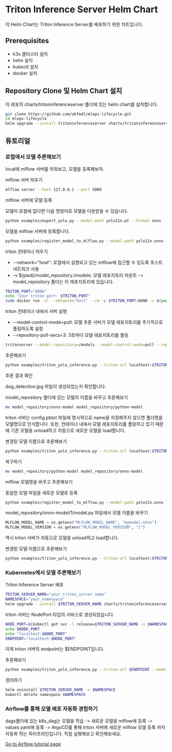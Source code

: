 # Triton Inference Server Helm Chart
이 Helm Chart는 Triton Inference Server를 배포하기 위한 차트입니다.

## Prerequisites
- k3s 클러스터 설치
- helm 설치
- kubectl 설치
- docker 설치

## Repository Clone 및 Helm Chart 설치
이 레포의 charts/tritoninferenceserver 폴더에 있는 helm chart를 설치합니다.

```bash
git clone https://github.com/akfmdl/mlops-lifecycle.git
cd mlops-lifecycle
helm upgrade --install tritoninferenceserver charts/tritoninferenceserver --namespace mlops-platform --create-namespace
```

## 튜토리얼

### 로컬에서 모델 추론해보기

local에 mlflow 서버를 띄워보고, 모델을 등록해보자.

mlflow 서버 띄우기

```bash
mlflow server --host 127.0.0.1 --port 5000
```

mlflow 서버에 모델 등록

모델이 로컬에 없다면 다음 명령어로 모델을 다운받을 수 있습니다.

```bash
python examples/export_yolo.py --model-path yolo11n.pt --format onnx
```

모델을 mlflow 서버에 등록합니다.

```bash
python examples/register_model_to_mlflow.py --model-path yolo11n.onnx --model-name yolo11n-onnx
```

triton 컨테이너 띄우기

* --network="host": 로컬에서 실행되고 있는 mlflow에 접근할 수 있도록 호스트 네트워크 사용   
* -v $(pwd)/model_repository:/models: 모델 레포지토리 마운트 -> model_repository 폴더는 이 레포지토리에 있습니다.

```bash
TRITON_PORT="8000"
echo "your triton port: $TRITON_PORT"
sudo docker run -it --network="host" --rm -p $TRITON_PORT:8000 -v $(pwd)/model_repository:/models goranidocker/tritonserver:python-v1
```

triton 컨테이너 내에서 서버 실행

* --model-control-mode=poll: 모델 추론 서버가 모델 레포지토리를 주기적으로 폴링하도록 설정
* --repository-poll-secs=3: 3초마다 모델 레포지토리를 폴링

```bash
tritonserver --model-repository=/models --model-control-mode=poll --repository-poll-secs=3
```

추론해보기

```bash
python examples/triton_yolo_inference.py --triton-url localhost:$TRITON_PORT --model-name onnx-model --image-path examples/dog.jpg
```

추론 결과 확인

dog_detection.jpg 파일이 생성되었는지 확인합니다.


model_repository 폴더에 있는 모델의 이름을 바꾸고 추론해보기

```bash
mv model_repository/onnx-model model_repository/python-model
```

triton 서버는 config.pbtxt 파일에 명시적으로 name을 지정해주지 않으면 폴더명을 모델명으로 인식합니다. 또한, 컨테이너 내에서 모델 레포지토리를 폴링하고 있기 때문에 기존 모델을 unload하고 자동으로 새로운 모델을 load합니다.

변경된 모델 이름으로 추론해보기

```bash
python examples/triton_yolo_inference.py --triton-url localhost:$TRITON_PORT --model-name python-model --image-path examples/dog.jpg
```

복구하기

```bash
mv model_repository/python-model model_repository/onnx-model
```

mlflow 모델명을 바꾸고 추론해보기

동일한 모델 파일을 새로운 모델로 등록

```bash
python examples/register_model_to_mlflow.py --model-path yolo11n.onnx --model-name mymodel-onnx
```

model_repository/onnx-model/1/model.py 파일에서 모델 이름을 바꾸기

```python
MLFLOW_MODEL_NAME = os.getenv("MLFLOW_MODEL_NAME", "mymodel-onnx")
MLFLOW_MODEL_VERSION = os.getenv("MLFLOW_MODEL_VERSION", "1")
```

역시 triton 서버가 자동으로 모델을 unload하고 load합니다.

변경된 모델 이름으로 추론해보기

```bash
python examples/triton_yolo_inference.py --triton-url localhost:$TRITON_PORT --model-name onnx-model --image-path examples/dog.jpg
```

### Kubernetes에서 모델 추론해보기

Triton Inference Server 배포

```bash
TRITON_SERVER_NAME="your_triton_server_name"
NAMESPACE="your_namespace"
helm upgrade --install $TRITON_SERVER_NAME charts/tritoninferenceserver --namespace $NAMESPACE --create-namespace
```

triton 서버는 NodePort 타입의 서비스로 생성되었습니다.

```bash
NODE_PORT=$(kubectl get svc -l release=$TRITON_SERVER_NAME -n $NAMESPACE -o jsonpath='{.items[0].spec.ports[0].nodePort}')
echo $NODE_PORT
echo "localhost:$NODE_PORT"
ENDPOINT="localhost:$NODE_PORT"
```
이제 triton 서버의 endpoint는 $ENDPOINT입니다.

추론해보기

```bash
python examples/triton_yolo_inference.py --triton-url $ENDPOINT --model-name onnx-model --image-path examples/dog.jpg
```

정리하기

```bash
helm uninstall $TRITON_SERVER_NAME -n $NAMESPACE
kubectl delete namespace $NAMESPACE
```

### Airflow를 통해 모델 배포 자동화 경험하기

dags폴더에 있는 k8s_dag는 모델을 학습 -> 새로운 모델을 mlflow에 등록 -> values.yaml에 등록 -> ArgoCD를 통해 triton 서버에 새로운 mlflow 모델 등록 까지 자동화 하는 파이프라인입니다. 직접 실행해보고 확인해보세요.

[Go to Airflow tutorial page](../../dags/README.md)
